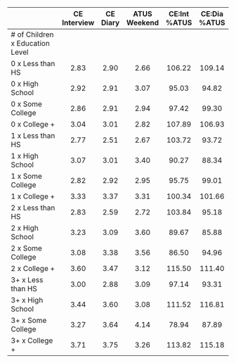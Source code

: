 
|                      | CE<br>Interview |  CE<br>Diary | ATUS<br>Weekend | CE:Int<br>%ATUS | CE:Dia<br>%ATUS |
| -------------------- | :----------: | :----------: | :----------: | :----------: | :----------: |
| # of Children x Education Level |              |              |              |              |              |
| 0 x Less than HS     |         2.83 |         2.90 |         2.66 |       106.22 |       109.14 |
| 0 x High School      |         2.92 |         2.91 |         3.07 |        95.03 |        94.82 |
| 0 x Some College     |         2.86 |         2.91 |         2.94 |        97.42 |        99.30 |
| 0 x College +        |         3.04 |         3.01 |         2.82 |       107.89 |       106.93 |
| 1 x Less than HS     |         2.77 |         2.51 |         2.67 |       103.72 |        93.72 |
| 1 x High School      |         3.07 |         3.01 |         3.40 |        90.27 |        88.34 |
| 1 x Some College     |         2.82 |         2.92 |         2.95 |        95.75 |        99.01 |
| 1 x College +        |         3.33 |         3.37 |         3.31 |       100.34 |       101.66 |
| 2 x Less than HS     |         2.83 |         2.59 |         2.72 |       103.84 |        95.18 |
| 2 x High School      |         3.23 |         3.09 |         3.60 |        89.67 |        85.88 |
| 2 x Some College     |         3.08 |         3.38 |         3.56 |        86.50 |        94.96 |
| 2 x College +        |         3.60 |         3.47 |         3.12 |       115.50 |       111.40 |
| 3+ x Less than HS    |         3.00 |         2.88 |         3.09 |        97.14 |        93.31 |
| 3+ x High School     |         3.44 |         3.60 |         3.08 |       111.52 |       116.81 |
| 3+ x Some College    |         3.27 |         3.64 |         4.14 |        78.94 |        87.89 |
| 3+ x College +       |         3.71 |         3.75 |         3.26 |       113.82 |       115.18 |

